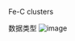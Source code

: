 Fe-C clusters

数据类型
![image](https://user-images.githubusercontent.com/72436032/232264120-53a80338-f0af-442a-b710-c5ba22cb3aaa.png)


